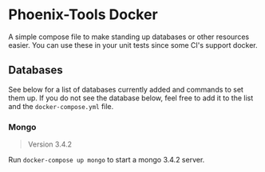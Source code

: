 # Phoenix-Tools Docker

A simple compose file to make standing up databases or other resources easier. You can use these in your unit tests since some CI's support docker.

## Databases

See below for a list of databases currently added and commands to set them up. If you do not see the database below, feel free to add it to the list and the `docker-compose.yml` file.

### Mongo
> Version 3.4.2

Run `docker-compose up mongo` to start a mongo 3.4.2 server.
